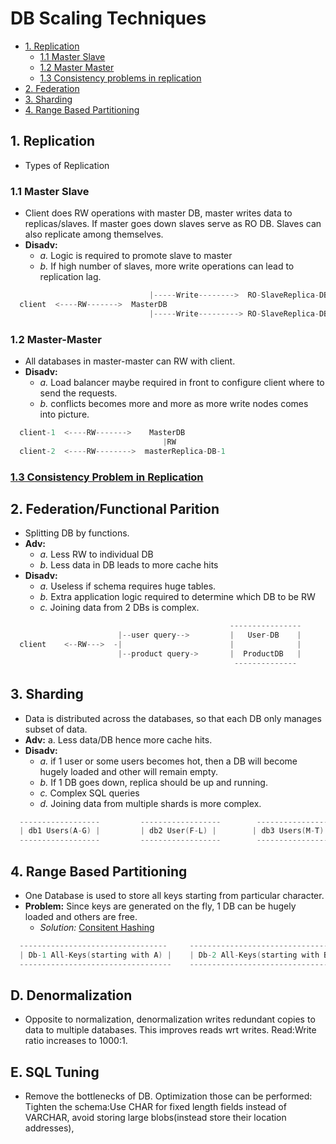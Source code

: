 # DB Scaling Techniques

- [1. Replication](#repl)
  - [1.1 Master Slave](#ms)
  - [1.2 Master Master](#mm)
  - [1.3 Consistency problems in replication](#cp)
- [2. Federation](#fed)
- [3. Sharding](#shard)
- [4. Range Based Partitioning](#rbp)

<a name=repl></a>
## 1. Replication
- Types of Replication

<a name=ms></a>
### 1.1 Master Slave
- Client does RW operations with master DB, master writes data to replicas/slaves. If master goes down slaves serve as RO DB. Slaves can also replicate among themselves.
- **Disadv:**    
  - _a._ Logic is required to promote slave to master    
  - _b._ If high number of slaves, more write operations can lead to replication lag.
```c
                               |-----Write-------->  RO-SlaveReplica-DB-1
  client  <----RW------->  MasterDB                            
                               |-----Write---------> RO-SlaveReplica-DB-2
```

<a name=mm></a>
### 1.2 Master-Master
- All databases in master-master can RW with client.
- **Disadv:** 
  - _a._ Load balancer maybe required in front to configure client where to send the requests.    
  - _b._ conflicts becomes more and more as more write nodes comes into picture.
```c
  client-1  <----RW------->    MasterDB
                                  |RW
  client-2  <----RW-------->  masterReplica-DB-1
```

<a name=cp></a>
### [1.3 Consistency Problem in Replication](https://github.com/amitkumar50/Code-examples/blob/master/System-Design/Concepts/Bottlenecks_of_Distributed_Systems/Bottlenecks.md)

<a name=fed></a>
## 2. Federation/Functional Parition
- Splitting DB by functions. 
- **Adv:** 
  - _a._ Less RW to individual DB    
  - _b._ Less data in DB leads to more cache hits
- **Disadv:** 
  - *a.* Useless if schema requires huge tables.
  - *b.* Extra application logic required to determine which DB to be RW
  - *c.* Joining data from 2 DBs is complex.
```c
                                                 ----------------
                        |--user query-->         |   User-DB    |
  client    <--RW--->  -|                        |              |
                        |--product query->       |  ProductDB   |
                                                  --------------
```                                                                                           

<a name=shard></a>
## 3. Sharding
- Data is distributed across the databases, so that each DB only manages subset of data.
- **Adv:** a. Less data/DB hence more cache hits.
- **Disadv:** 
  - *a.* if 1 user or some users becomes hot, then a DB will become hugely loaded and other will remain empty.
  - *b.* If 1 DB goes down, replica should be up and running.
  - *c.* Complex SQL queries
  - *d.* Joining data from multiple shards is more complex.
```c
  ------------------         ------------------        -----------------          -----------------
  | db1 Users(A-G) |         | db2 User(F-L) |        | db3 Users(M-T) |         | db4 Users(U-Z) |
  ------------------         ------------------        ------------------         ------------------
```

<a name=rbp></a>
## 4. Range Based Partitioning
- One Database is used to store all keys starting from particular character.
- **Problem:** Since keys are generated on the fly, 1 DB can be hugely loaded and others are free.
  - *Solution:* [Consitent Hashing](/System-Design/Concepts/Hashing/Consistent_Hashing.md)
```c
  ---------------------------------     --------------------------------- 
  | Db-1 All-Keys(starting with A) |    | Db-2 All-Keys(starting with B) |    ..
  ----------------------------------    ----------------------------------
```

## D. Denormalization
- Opposite to normalization, denormalization writes redundant copies to data to multiple databases. This improves reads wrt writes. Read:Write ratio increases to 1000:1.

## E. SQL Tuning
- Remove the bottlenecks of DB. Optimization those can be performed: Tighten the schema:Use CHAR for fixed length fields instead of VARCHAR, avoid storing large blobs(instead store their location addresses), 

